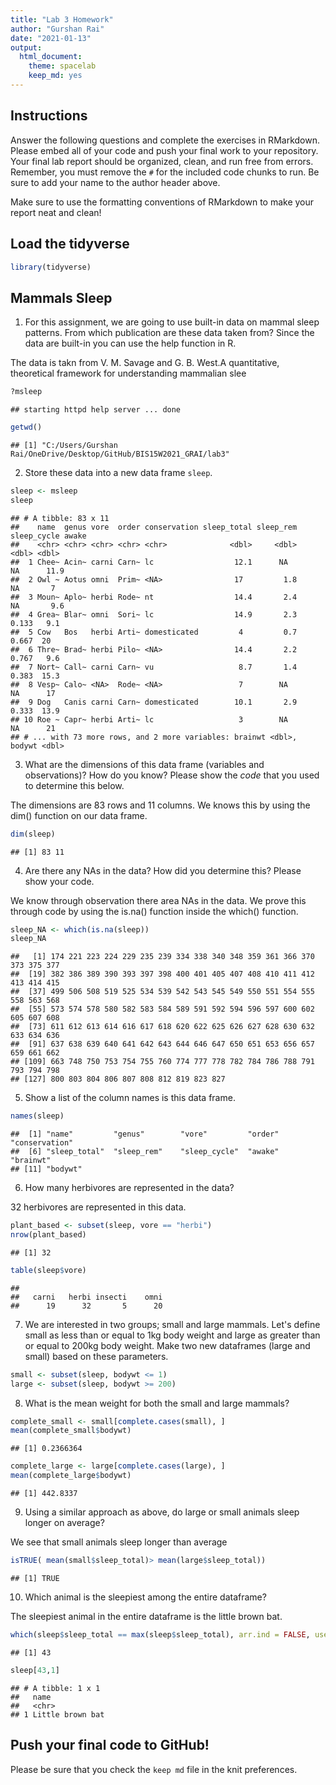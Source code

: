 ```yaml
---
title: "Lab 3 Homework"
author: "Gurshan Rai"
date: "2021-01-13"
output:
  html_document: 
    theme: spacelab
    keep_md: yes
---
```


## Instructions
Answer the following questions and complete the exercises in RMarkdown. Please embed all of your code and push your final work to your repository. Your final lab report should be organized, clean, and run free from errors. Remember, you must remove the `#` for the included code chunks to run. Be sure to add your name to the author header above.  

Make sure to use the formatting conventions of RMarkdown to make your report neat and clean!  

## Load the tidyverse

```r
library(tidyverse)
```

## Mammals Sleep
1. For this assignment, we are going to use built-in data on mammal sleep patterns. From which publication are these data taken from? Since the data are built-in you can use the help function in R.

The data is takn from  V. M. Savage and G. B. West.A quantitative, theoretical framework for understanding mammalian slee

```r
?msleep
```

```
## starting httpd help server ... done
```

```r
getwd()
```

```
## [1] "C:/Users/Gurshan Rai/OneDrive/Desktop/GitHub/BIS15W2021_GRAI/lab3"
```

2. Store these data into a new data frame `sleep`.

```r
sleep <- msleep
sleep
```

```
## # A tibble: 83 x 11
##    name  genus vore  order conservation sleep_total sleep_rem sleep_cycle awake
##    <chr> <chr> <chr> <chr> <chr>              <dbl>     <dbl>       <dbl> <dbl>
##  1 Chee~ Acin~ carni Carn~ lc                  12.1      NA        NA      11.9
##  2 Owl ~ Aotus omni  Prim~ <NA>                17         1.8      NA       7  
##  3 Moun~ Aplo~ herbi Rode~ nt                  14.4       2.4      NA       9.6
##  4 Grea~ Blar~ omni  Sori~ lc                  14.9       2.3       0.133   9.1
##  5 Cow   Bos   herbi Arti~ domesticated         4         0.7       0.667  20  
##  6 Thre~ Brad~ herbi Pilo~ <NA>                14.4       2.2       0.767   9.6
##  7 Nort~ Call~ carni Carn~ vu                   8.7       1.4       0.383  15.3
##  8 Vesp~ Calo~ <NA>  Rode~ <NA>                 7        NA        NA      17  
##  9 Dog   Canis carni Carn~ domesticated        10.1       2.9       0.333  13.9
## 10 Roe ~ Capr~ herbi Arti~ lc                   3        NA        NA      21  
## # ... with 73 more rows, and 2 more variables: brainwt <dbl>, bodywt <dbl>
```

3. What are the dimensions of this data frame (variables and observations)? How do you know? Please show the *code* that you used to determine this below.  

The dimensions are 83 rows and 11 columns. We knows this by using the dim() function on our data frame. 


```r
dim(sleep)
```

```
## [1] 83 11
```

4. Are there any NAs in the data? How did you determine this? Please show your code.  

We know through observation there area NAs in the data. We prove this through code by using the is.na() function inside the which() function.


```r
sleep_NA <- which(is.na(sleep))
sleep_NA
```

```
##   [1] 174 221 223 224 229 235 239 334 338 340 348 359 361 366 370 373 375 377
##  [19] 382 386 389 390 393 397 398 400 401 405 407 408 410 411 412 413 414 415
##  [37] 499 506 508 519 525 534 539 542 543 545 549 550 551 554 555 558 563 568
##  [55] 573 574 578 580 582 583 584 589 591 592 594 596 597 600 602 605 607 608
##  [73] 611 612 613 614 616 617 618 620 622 625 626 627 628 630 632 633 634 636
##  [91] 637 638 639 640 641 642 643 644 646 647 650 651 653 656 657 659 661 662
## [109] 663 748 750 753 754 755 760 774 777 778 782 784 786 788 791 793 794 798
## [127] 800 803 804 806 807 808 812 819 823 827
```

5. Show a list of the column names is this data frame.

```r
names(sleep)
```

```
##  [1] "name"         "genus"        "vore"         "order"        "conservation"
##  [6] "sleep_total"  "sleep_rem"    "sleep_cycle"  "awake"        "brainwt"     
## [11] "bodywt"
```

6. How many herbivores are represented in the data?  

32 herbivores are represented in this data. 


```r
plant_based <- subset(sleep, vore == "herbi")
nrow(plant_based)
```

```
## [1] 32
```

```r
table(sleep$vore)
```

```
## 
##   carni   herbi insecti    omni 
##      19      32       5      20
```

7. We are interested in two groups; small and large mammals. Let's define small as less than or equal to 1kg body weight and large as greater than or equal to 200kg body weight. Make two new dataframes (large and small) based on these parameters.

```r
small <- subset(sleep, bodywt <= 1)
large <- subset(sleep, bodywt >= 200)
```

8. What is the mean weight for both the small and large mammals?

```r
complete_small <- small[complete.cases(small), ]
mean(complete_small$bodywt)
```

```
## [1] 0.2366364
```


```r
complete_large <- large[complete.cases(large), ]
mean(complete_large$bodywt)
```

```
## [1] 442.8337
```

9. Using a similar approach as above, do large or small animals sleep longer on average?  

We see that small animals sleep longer than average


```r
isTRUE( mean(small$sleep_total)> mean(large$sleep_total))
```

```
## [1] TRUE
```


10. Which animal is the sleepiest among the entire dataframe?

The sleepiest animal in the entire dataframe is the little brown bat.


```r
which(sleep$sleep_total == max(sleep$sleep_total), arr.ind = FALSE, useNames = TRUE)
```

```
## [1] 43
```


```r
sleep[43,1]
```

```
## # A tibble: 1 x 1
##   name            
##   <chr>           
## 1 Little brown bat
```

## Push your final code to GitHub!
Please be sure that you check the `keep md` file in the knit preferences.   
